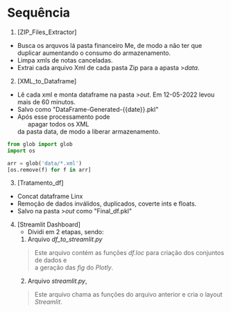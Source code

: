 # Sequência
1. [ZIP_Files_Extractor]
 - Busca os arquvos lá pasta financeiro Me, de modo a não ter que duplicar aumentando o consumo do armazenamento.
 - Limpa xmls de notas canceladas.
 - Extrai cada arquivo Xml de cada pasta Zip para a apasta >*data*.
 
2. [XML_to_Dataframe]
 - Lê cada xml e monta dataframe na pasta >*out*. Em 12-05-2022 levou mais de 60 minutos.
 - Salvo como "DataFrame-Generated-{{date}}.pkl"
 - Após esse processamento pode <ul>apagar todos os XML</ul> da pasta data, de modo a liberar armazenamento.
 ```python
from glob import glob
import os

arr = glob('data/*.xml')
[os.remove(f) for f in arr]
 ```

3. [Tratamento_df]
- Concat dataframe Linx
- Remoção de dados inválidos, duplicados, coverte ints e floats.
- Salvo na pasta >*out* como "Final_df.pkl"

4. [Streamlit Dashboard]
    - Dividi em 2 etapas, sendo:
    1. Arquivo *df_to_streamlit.py*  
    > Este arquivo contém as funções *df.loc* para criação dos conjuntos de dados e </br> a geração 
    > das *fig* do *Plotly*.
    2. Arquivo *streamlit.py*, 
    >Este arquivo chama as funções do arquivo anterior e cria o layout *Streamlit*. 
